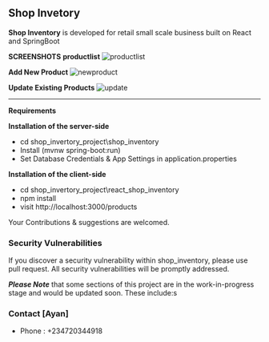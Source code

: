 ## **Shop Invetory** 

**Shop Inventory** is developed for retail small scale business built on React and SpringBoot

**SCREENSHOTS** 
**productlist**
<img src="https://lh3.googleusercontent.com/zogJEgBuNobX_meRfiApMkzDgLKuoGrh970ufoNdizGjkShy-inu4jMQncIyDV3D5utUiMeDiFzZVdXg5AQnWuzxghdhFVcA-0jqYe0" alt="productlist" border="0">

**Add New Product**
<img src="https://ibb.co/5Tyb094" alt="newproduct" border="0">

**Update Existing Products**
<img src="https://ibb.co/S7bbPxc" alt="update" border="0">

<hr />  

**Requirements** 

**Installation of the server-side**
- cd shop_invertory_project\shop_inventory
- Install (mvnw spring-boot:run)
- Set Database Credentials & App Settings in application.properties

**Installation of the client-side**
- cd shop_invertory_project\react_shop_inventory
- npm install 
- visit http://localhost:3000/products


Your Contributions & suggestions are welcomed.

### **Security Vulnerabilities**

If you discover a security vulnerability within shop_inventory, please use pull request. All security vulnerabilities will be promptly addressed.

***Please Note*** that some sections of this project are in the work-in-progress stage and would be updated soon. These include:s

### **Contact [Ayan]**
- Phone : +234720344918

